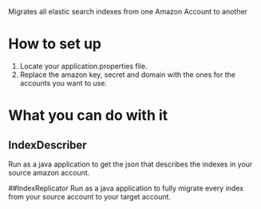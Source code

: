 
Migrates all elastic search indexes from one Amazon Account to another

# How to set up
1) Locate your application.properties file.
2) Replace the amazon key, secret and domain with the ones for the accounts you want to use.

# What you can do with it
## IndexDescriber
Run as a java application to get the json that describes the indexes in your source amazon account.

##IndexReplicator
Run as a java application to fully migrate every index from your source account to your target account.